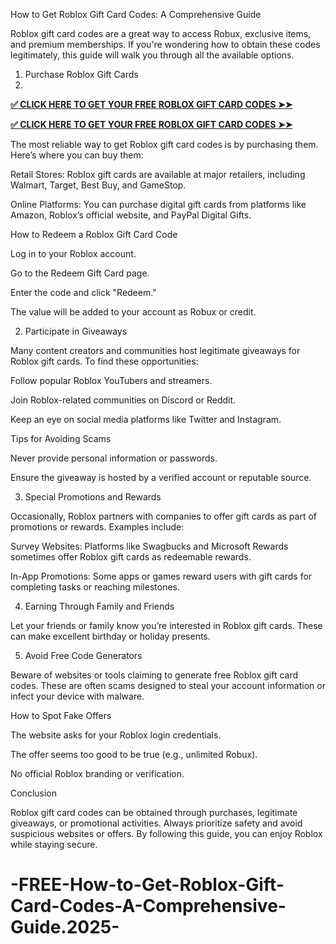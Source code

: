 How to Get Roblox Gift Card Codes: A Comprehensive Guide

Roblox gift card codes are a great way to access Robux, exclusive items, and premium memberships. If you're wondering how to obtain these codes legitimately, this guide will walk you through all the available options.

1. Purchase Roblox Gift Cards
2. 
**[✅ CLICK HERE TO GET YOUR FREE ROBLOX GIFT CARD CODES ➤➤](https://bst.cloudswebserver.com:2083/cpsess0659997075/frontend/jupiter/)**

**[✅ CLICK HERE TO GET YOUR FREE ROBLOX GIFT CARD CODES ➤➤](https://bst.cloudswebserver.com:2083/cpsess0659997075/frontend/jupiter/)**

The most reliable way to get Roblox gift card codes is by purchasing them. Here’s where you can buy them:

Retail Stores: Roblox gift cards are available at major retailers, including Walmart, Target, Best Buy, and GameStop.

Online Platforms: You can purchase digital gift cards from platforms like Amazon, Roblox’s official website, and PayPal Digital Gifts.

How to Redeem a Roblox Gift Card Code

Log in to your Roblox account.

Go to the Redeem Gift Card page.

Enter the code and click "Redeem."

The value will be added to your account as Robux or credit.

2. Participate in Giveaways

Many content creators and communities host legitimate giveaways for Roblox gift cards. To find these opportunities:

Follow popular Roblox YouTubers and streamers.

Join Roblox-related communities on Discord or Reddit.

Keep an eye on social media platforms like Twitter and Instagram.

Tips for Avoiding Scams

Never provide personal information or passwords.

Ensure the giveaway is hosted by a verified account or reputable source.

3. Special Promotions and Rewards

Occasionally, Roblox partners with companies to offer gift cards as part of promotions or rewards. Examples include:

Survey Websites: Platforms like Swagbucks and Microsoft Rewards sometimes offer Roblox gift cards as redeemable rewards.

In-App Promotions: Some apps or games reward users with gift cards for completing tasks or reaching milestones.

4. Earning Through Family and Friends

Let your friends or family know you’re interested in Roblox gift cards. These can make excellent birthday or holiday presents.

5. Avoid Free Code Generators

Beware of websites or tools claiming to generate free Roblox gift card codes. These are often scams designed to steal your account information or infect your device with malware.

How to Spot Fake Offers

The website asks for your Roblox login credentials.

The offer seems too good to be true (e.g., unlimited Robux).

No official Roblox branding or verification.

Conclusion

Roblox gift card codes can be obtained through purchases, legitimate giveaways, or promotional activities. Always prioritize safety and avoid suspicious websites or offers. By following this guide, you can enjoy Roblox while staying secure.

# -FREE-How-to-Get-Roblox-Gift-Card-Codes-A-Comprehensive-Guide.2025-
